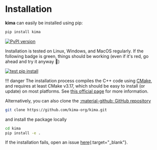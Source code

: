 # Installation

**kima** can easily be installed using pip:

```sh
pip install kima
```

[![PyPI version](https://badge.fury.io/py/kima.svg)](https://badge.fury.io/py/kima)

Installation is tested on Linux, Windows, and MacOS regularly.
If the following badge is green, things should be working 
(even if it's red, go ahead and try it anyway :shrug:)

[![test pip install](https://github.com/kima-org/test-pip-install/actions/workflows/python-package.yml/badge.svg)](https://github.com/kima-org/test-pip-install/actions/workflows/python-package.yml)

!!! danger
    The installation process compiles the C++ code using [CMake](https://cmake.org/),
    and requires at least CMake v3.17, which should be easy to install (or update)
    on most platforms. See [this official page](https://cmake.org/download/) for more information.


Alternatively, you can also clone the [:material-github: GitHub repository](https://github.com/kima-org/kima.git)

```sh
git clone https://github.com/kima-org/kima.git
```

and install the package locally

```sh
cd kima
pip install -e .
```

 
If the installation fails,
open an issue [here](https://github.com/kima-org/kima/issues){:target="_blank"}.
<!-- take a look at the [troubleshooting](/docs/troubleshooting) page -->